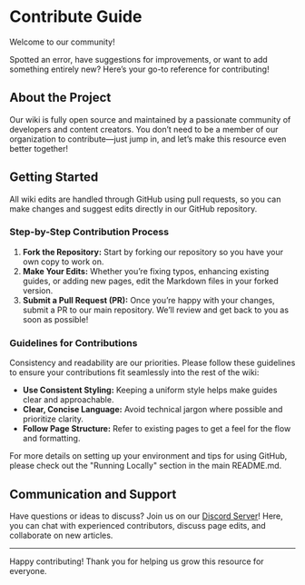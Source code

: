 # Contribute Guide

Welcome to our community!

Spotted an error, have suggestions for improvements, or want to add something entirely new?
Here’s your go-to reference for contributing!

## About the Project

Our wiki is fully open source and maintained by a passionate community of developers and content creators.
You don’t need to be a member of our organization to contribute—just jump in, and let’s make this resource even better together!

## Getting Started

All wiki edits are handled through GitHub using pull requests,
so you can make changes and suggest edits directly in our GitHub repository.

### Step-by-Step Contribution Process

1. **Fork the Repository:** Start by forking our repository so you have your own copy to work on.
2. **Make Your Edits:** Whether you’re fixing typos, enhancing existing guides, or adding new pages, edit the Markdown files in your forked version.
3. **Submit a Pull Request (PR):** Once you’re happy with your changes, submit a PR to our main repository. We’ll review and get back to you as soon as possible!

### Guidelines for Contributions

Consistency and readability are our priorities.
Please follow these guidelines to ensure your contributions fit seamlessly into the rest of the wiki:

- **Use Consistent Styling:** Keeping a uniform style helps make guides clear and approachable.
- **Clear, Concise Language:** Avoid technical jargon where possible and prioritize clarity.
- **Follow Page Structure:** Refer to existing pages to get a feel for the flow and formatting.

For more details on setting up your environment and tips for using GitHub,
please check out the "Running Locally" section in the main README.md.

## Communication and Support

Have questions or ideas to discuss?
Join us on our [Discord Server](https://discord.com/invite/VCVcrvt3JC)!
Here, you can chat with experienced contributors, discuss page edits, and collaborate on new articles.

---

Happy contributing! Thank you for helping us grow this resource for everyone.
